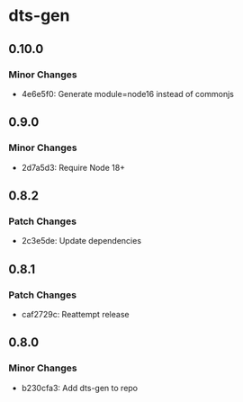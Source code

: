 # dts-gen

## 0.10.0

### Minor Changes

- 4e6e5f0: Generate module=node16 instead of commonjs

## 0.9.0

### Minor Changes

- 2d7a5d3: Require Node 18+

## 0.8.2

### Patch Changes

- 2c3e5de: Update dependencies

## 0.8.1

### Patch Changes

- caf2729c: Reattempt release

## 0.8.0

### Minor Changes

- b230cfa3: Add dts-gen to repo
